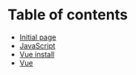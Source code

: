 # Table of contents

* [Initial page](README.md)
* [JavaScript](javascript.md)
* [Vue install](vue-install.md)
* [Vue](vue.md)

